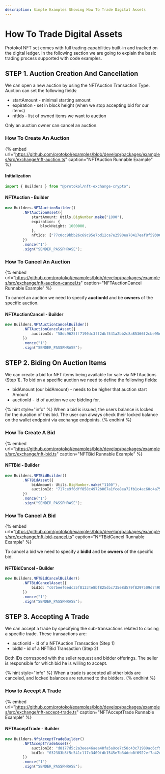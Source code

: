 ```yaml
---
description: Simple Examples Showing How To Trade Digital Assets
---
```


# How To Trade Digital Assets

Protokol NFT set comes with full trading capabilities built-in and tracked on the digital ledger. In the following section we are going to explain the basic trading process supported with code examples. 

## STEP 1. Auction Creation And Cancellation

We can open a new auction by using the NFTAuction Transaction Type. Auction can set the following fields:

* startAmount - minimal starting amount
* expiration - set in block height \(when we stop accepting bid for our items\)
* nftIds - list of owned items we want to auction

Only an auction owner can cancel an auction.

### How To Create An Auction

{% embed url="https://github.com/protokol/examples/blob/develop/packages/examples/src/exchange/nft-auction.ts" caption="NFTAuction Runnable Example" %}

#### Initialization

```typescript
import { Builders } from "@protokol/nft-exchange-crypto";
```

#### NFTAuction - Builder

```typescript
new Builders.NFTAuctionBuilder()
        .NFTAuctionAsset({
            startAmount: Utils.BigNumber.make("1000"),
            expiration: {
                blockHeight: 1000000,
            },
            nftIds: ["77c0cc9bbb26c69c95e7bd12ca7e2590ea70417eaf8f593905fd30b440ec8458"],
        })
        .nonce("1")
        .sign("SENDER_PASSPHRASE");
```

### How To Cancel An Auction

{% embed url="https://github.com/protokol/examples/blob/develop/packages/examples/src/exchange/nft-auction-cancel.ts" caption="NFTAuctionCancel Runnable Example" %}

To cancel an auction we need to specify **auctionId** and be **owners** of the specific auction.

#### NFTAuctionCancel - Builder

```typescript
new Builders.NFTAuctionCancelBuilder()
        .NFTAuctionCancelAsset({
            auctionId: "58dc9625ff7190dc3ff2dbf541a2bb2c8a85366f2cbe95d21ec9b8970f41d086",
        })
        .nonce("1")
        .sign("SENDER_PASSPHRASE");

```

## STEP 2. Biding On Auction Items

We can create a bid for NFT items being available for sale via NFTAuctions \(Step 1\). To bid on a specific auction we need to define the following fields:

* bidAmount \(our bidAmount\) - needs to be higher that auction start Amount
* auctionId - id of auction we are bidding for.

{% hint style="info" %}
When a bid is issued, the users balance is locked for the duration of this bid. The user can always check their locked balance on the wallet endpoint via exchange endpoints. 
{% endhint %}

### How To Create A Bid

{% embed url="https://github.com/protokol/examples/blob/develop/packages/examples/src/exchange/nft-bid.ts" caption="NFTBid Runnable Example" %}

#### NFTBid - Builder

```typescript
new Builders.NFTBidBuilder()
        .NFTBidAsset({
            bidAmount: Utils.BigNumber.make("1100"),
            auctionId: "717ce9f6dff858c4972b067a1fce8ea72fb1c4ac60c4a75cc8e9993dbbe7541a",
        })
        .nonce("1")
        .sign("SENDER_PASSPHRASE");
```

### How To Cancel A Bid

{% embed url="https://github.com/protokol/examples/blob/develop/packages/examples/src/exchange/nft-bid-cancel.ts" caption="NFTBidCancel Runnable Example" %}

To cancel a bid we need to specify a **bidId** and be **owners** of the specific bid.

#### NFTBidCancel - Builder

```typescript
new Builders.NFTBidCancelBuilder()
        .NFTBidCancelAsset({
            bidId: "c67beef6edc35f81334e8bf825dbc735e8d579f8297509d74980756b9b9ff8fe",
        })
        .nonce("1")
        .sign("SENDER_PASSPHRASE");
```

## STEP 3. Accepting A Trade

We can accept a trade by specifying the sub-transactions related to closing a specific trade. These transactions are:

* auctionId - id of a NFTAuction Transaction \(Step 1\)
* bidId - id of a NFTBid Transaction \(Step 2\)

Both IDs correspond with the seller request and bidder offerings. The seller is responsible for which bid he is willing to accept. 

{% hint style="info" %}
When a trade is accepted all other bids are canceled, and locked balances are returned to the bidders.
{% endhint %}

### How to Accept A Trade

{% embed url="https://github.com/protokol/examples/blob/develop/packages/examples/src/exchange/nft-accept-trade.ts" caption="NFTAcceptTrade Runnable Example" %}

#### NFTAcceptTrade - Builder

```typescript
new Builders.NftAcceptTradeBuilder()
        .NFTAcceptTradeAsset({
            auctionId: "d8177d5c2a3eee46aea48fa5a8ce7c58c43c71909ac6cf9568e11065dc1f544a",
            bidId: "032383b3f5c541c117c3409fdb1545e7b34deb0f6922ef7a42c40867d24402d8",
        })
        .nonce("1")
        .sign("SENDER_PASSPHRASE");
```


